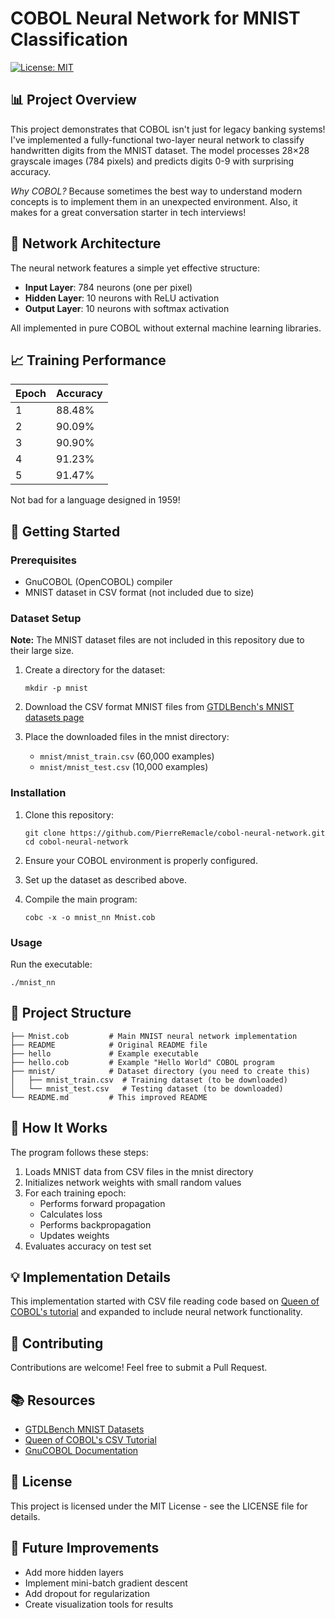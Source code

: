 # COBOL Neural Network for MNIST Classification

[![License: MIT](https://img.shields.io/badge/License-MIT-yellow.svg)](https://opensource.org/licenses/MIT)

## 📊 Project Overview

This project demonstrates that COBOL isn't just for legacy banking systems! I've implemented a fully-functional two-layer neural network to classify handwritten digits from the MNIST dataset. The model processes 28×28 grayscale images (784 pixels) and predicts digits 0-9 with surprising accuracy.

*Why COBOL?* Because sometimes the best way to understand modern concepts is to implement them in an unexpected environment. Also, it makes for a great conversation starter in tech interviews!

## 🧠 Network Architecture

The neural network features a simple yet effective structure:

- **Input Layer**: 784 neurons (one per pixel)
- **Hidden Layer**: 10 neurons with ReLU activation
- **Output Layer**: 10 neurons with softmax activation

All implemented in pure COBOL without external machine learning libraries.

## 📈 Training Performance

| Epoch | Accuracy |
|-------|----------|
| 1     | 88.48%   |
| 2     | 90.09%   |
| 3     | 90.90%   |
| 4     | 91.23%   |
| 5     | 91.47%   |

Not bad for a language designed in 1959!

## 🚀 Getting Started

### Prerequisites

- GnuCOBOL (OpenCOBOL) compiler
- MNIST dataset in CSV format (not included due to size)

### Dataset Setup

**Note:** The MNIST dataset files are not included in this repository due to their large size.

1. Create a directory for the dataset:
   ```
   mkdir -p mnist
   ```

2. Download the CSV format MNIST files from [GTDLBench's MNIST datasets page](https://git-disl.github.io/GTDLBench/datasets/mnist_datasets/)

3. Place the downloaded files in the mnist directory:
   - `mnist/mnist_train.csv` (60,000 examples)
   - `mnist/mnist_test.csv` (10,000 examples)

### Installation

1. Clone this repository:
   ```
   git clone https://github.com/PierreRemacle/cobol-neural-network.git
   cd cobol-neural-network
   ```

2. Ensure your COBOL environment is properly configured.

3. Set up the dataset as described above.

4. Compile the main program:
   ```
   cobc -x -o mnist_nn Mnist.cob
   ```

### Usage

Run the executable:
```
./mnist_nn
```

## 📁 Project Structure

```
├── Mnist.cob         # Main MNIST neural network implementation
├── README            # Original README file
├── hello             # Example executable
├── hello.cob         # Example "Hello World" COBOL program
├── mnist/            # Dataset directory (you need to create this)
│   ├── mnist_train.csv  # Training dataset (to be downloaded)
│   └── mnist_test.csv   # Testing dataset (to be downloaded)
└── README.md         # This improved README
```

## 🔧 How It Works

The program follows these steps:
1. Loads MNIST data from CSV files in the mnist directory
2. Initializes network weights with small random values
3. For each training epoch:
   - Performs forward propagation
   - Calculates loss
   - Performs backpropagation
   - Updates weights
4. Evaluates accuracy on test set

## 💡 Implementation Details

This implementation started with CSV file reading code based on [Queen of COBOL's tutorial](https://queenofcobol.com/reading-a-csv-file/) and expanded to include neural network functionality.

## 🤝 Contributing

Contributions are welcome! Feel free to submit a Pull Request.

## 📚 Resources

- [GTDLBench MNIST Datasets](https://git-disl.github.io/GTDLBench/datasets/mnist_datasets/)
- [Queen of COBOL's CSV Tutorial](https://queenofcobol.com/reading-a-csv-file/)
- [GnuCOBOL Documentation](https://gnucobol.sourceforge.io/)

## 📜 License

This project is licensed under the MIT License - see the LICENSE file for details.

## 🧩 Future Improvements

- Add more hidden layers
- Implement mini-batch gradient descent
- Add dropout for regularization
- Create visualization tools for results
